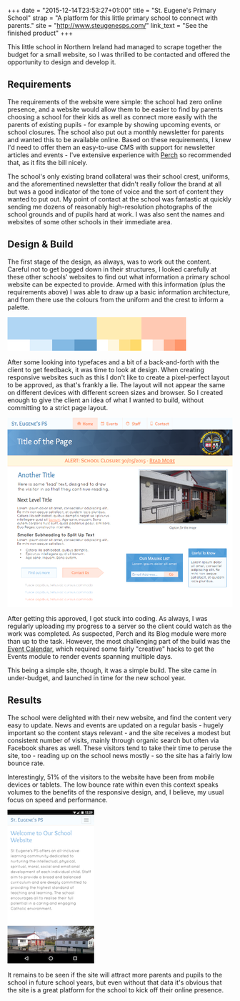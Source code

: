 +++
date  = "2015-12-14T23:53:27+01:00"
title = "St. Eugene's Primary School"
strap = "A platform for this little primary school to connect with parents."
site  = "http://www.steugenesps.com/"
link_text = "See the finished product"
+++

This little school in Northern Ireland had managed to scrape together the budget for a small website, so I was thrilled to be contacted and offered the opportunity to design and develop it.

## Requirements

The requirements of the website were simple: the school had zero online presence, and a website would allow them to be easier to find by parents choosing a school for their kids as well as connect more easily with the parents of existing pupils - for example by showing upcoming events, or school closures. The school also put out a monthly newsletter for parents and wanted this to be available online. Based on these requirements, I knew I'd need to offer them an easy-to-use CMS with support for newsletter articles and events - I've extensive experience with [Perch](https://grabaperch.com) so recommended that, as it fits the bill nicely.

The school's only existing brand collateral was their school crest, uniforms, and the aforementined newsletter that didn't really follow the brand at all but was a good indicator of the tone of voice and the sort of content they wanted to put out. My point of contact at the school was fantastic at quickly sending me dozens of reasonably high-resolution photographs of the school grounds and of pupils hard at work. I was also sent the names and websites of some other schools in their immediate area.

## Design & Build

The first stage of the design, as always, was to work out the content. Careful not to get bogged down in their structures, I looked carefully at these other schools' websites to find out what information a primary school website can be expected to provide. Armed with this information (plus the requirements above) I was able to draw up a basic information architecture, and from there use the colours from the uniform and the crest to inform a palette.

![](colors.png "Basic colour palette created by sampling the school uniform and logo")

After some looking into typefaces and a bit of a back-and-forth with the client to get feedback, it was time to look at design. When creating responsive websites such as this I don't like to create a pixel-perfect layout to be approved, as that's frankly a lie. The layout will not appear the same on different devices with different screen sizes and browser. So I created enough to give the client an idea of what I wanted to build, without committing to a strict page layout.

![](style_tile.png "The final style tile that was approved")

After getting this approved, I got stuck into coding. As always, I was regularly uploading my progress to a server so the client could watch as the work was completed. As suspected, Perch and its Blog module were more than up to the task. However, the most challenging part of the build was the [Event Calendar](http://www.steugenesps.com/events/), which required some fairly "creative" hacks to get the Events module to render events spanning multiple days.

This being a simple site, though, it was a simple build. The site came in under-budget, and launched in time for the new school year. 

## Results

The school were delighted with their new website, and find the content very easy to update. News and events are updated on a regular basis - hugely important so the content stays relevant - and the site receives a modest but consistent number of visits, mainly through organic search but often via Facebook shares as well. These visitors tend to take their time to peruse the site, too - reading up on the school news mostly - so the site has a fairly low bounce rate.

Interestingly, 51% of the visitors to the website have been from mobile devices or tablets. The low bounce rate within even this context speaks volumes to the benefits of the responsive design, and, I believe, my usual focus on speed and performance.

![](mobile.png "The site displayed on a smartphone")

It remains to be seen if the site will attract more parents and pupils to the school in future school years, but even without that data it's obvious that the site is a great platform for the school to kick off their online presence.
